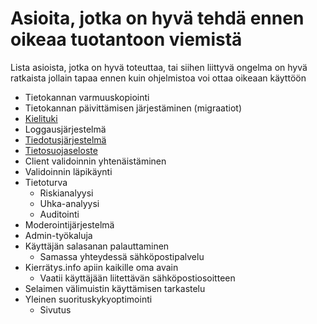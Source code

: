 # Asioita, jotka on hyvä tehdä ennen oikeaa tuotantoon viemistä

Lista asioista, jotka on hyvä toteuttaa, tai siihen liittyvä ongelma on hyvä ratkaista jollain tapaa ennen kuin ohjelmistoa voi ottaa oikeaan käyttöön

- Tietokannan varmuuskopiointi
- Tietokannan päivittämisen järjestäminen (migraatiot)
- [Kielituki](https://github.com/ohtuprojekti-Kierratysavustin/Kierratysavustin/issues/143)
- Loggausjärjestelmä
- [Tiedotusjärjestelmä](https://github.com/ohtuprojekti-Kierratysavustin/Kierratysavustin/issues/140)
- [Tietosuojaseloste](https://github.com/ohtuprojekti-Kierratysavustin/Kierratysavustin/issues/138)
- Client validoinnin yhtenäistäminen
- Validoinnin läpikäynti
- Tietoturva
  - Riskianalyysi
  - Uhka-analyysi
  - Auditointi
- Moderointijärjestelmä
- Admin-työkaluja
- Käyttäjän salasanan palauttaminen
  - Samassa yhteydessä sähköpostipalvelu
- Kierrätys.info apiin kaikille oma avain
  - Vaatii käyttäjään liitettävän sähköpostiosoitteen
- Selaimen välimuistin käyttämisen tarkastelu
- Yleinen suorituskykyoptimointi
  - Sivutus
